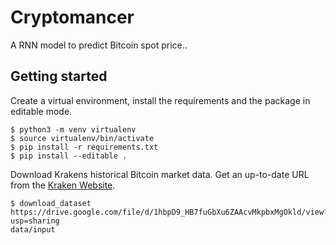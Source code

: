 # Cryptomancer
A RNN model to predict Bitcoin spot price..

## Getting started
Create a virtual environment, install the requirements and the package in
editable mode.
```
$ python3 -m venv virtualenv
$ source virtualenv/bin/activate
$ pip install -r requirements.txt
$ pip install --editable .  
```
Download Krakens historical Bitcoin market data. Get an up-to-date URL from the [Kraken Website](https://support.kraken.com/hc/en-us/articles/360047543791-Downloadable-historical-market-data-time-and-sales-).
```
$ download_dataset
https://drive.google.com/file/d/1hbpD9_HB7fuGbXu6ZAAcvMkpbxMgOkld/view?usp=sharing
data/input
```

